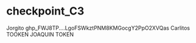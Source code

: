 # checkpoint_C3
Jorgito  ghp_FWJ8TP....LgoFSWkztPNM8KMGocgY2PpO2XVQas
Carlitos TOOKEN
JOAQUIN TOKEN

